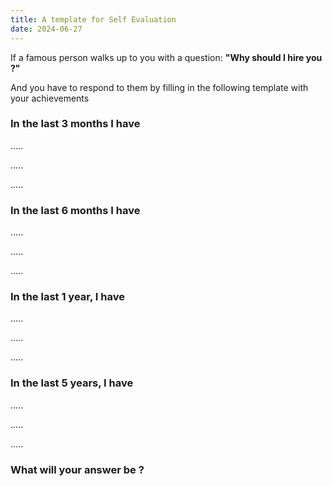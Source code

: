 ```yaml
---
title: A template for Self Evaluation
date: 2024-06-27
---
```


If a famous person walks up to you with a question: **"Why should I hire you ?"**

And you have to respond to them by filling in the following template with your 
achievements

### In the last 3 months I have 
.....

.....

.....


### In the last 6 months I have
.....

.....

.....


### In the last 1 year, I have
.....

.....

.....


### In the last 5 years, I have
.....

.....

.....



### What will your answer be ? 
